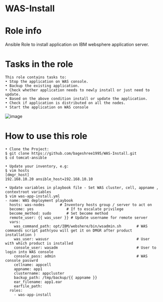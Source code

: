 # WAS-Install
# Role info

Ansible Role to install application on IBM websphere application server.

# Tasks in the role
	This role contains tasks to:
	• Stop the application on WAS console.
	• Backup the existing application.
	• Check whether application needs to newly install or just need to update.
	• Based on the above condition install or update the application.
	• Check if application is distributed on all the nodes.
	• Start the application on WAS console


![image](https://user-images.githubusercontent.com/78317929/118358903-8e317c00-b59e-11eb-9f76-b8204269193f.png)

# How to use this role
	• Clone the Project:
	$ git clone https://github.com/bageshree1995/WAS-Install.git
	$ cd tomcat-ansible

	• Update your inventory, e.g:
	$ vim hosts
	[dmgr_host]
	192.168.10.20 ansible_host=192.168.10.10

	• Update variables in playbook file - Set WAS cluster, cell, appname , contextroot variables
	$ vim was-app-install.yml
	- name: WAS deployment playbook
	  hosts: was-nodes       # Inventory hosts group / server to act on
	  become: yes               # If to escalate privilege
	  become_method: sudo       # Set become method
	  remote_user: {{ was_user }} # Update username for remote server
	  vars:
	    was_command_path: opt/IBM/webshere/bin/wsadmin.sh       # WAS commands script path(you will get it on DMGR after product installation )
	    was_user: wasusr                                        # User with which product is installed
	    console_user: wasadm                                    # User to login into WAS console
	    console_pass: admin                                     # WAS console passwrd
	    cellname: appcell                                  
	    appname: app1
	    clustername: appcluster
	    backup_path: /tmp/backup/{{ appname }}   
	    ear_filename: app1.ear
	    earfile_path: 
	  roles:
	    - was-app-install

